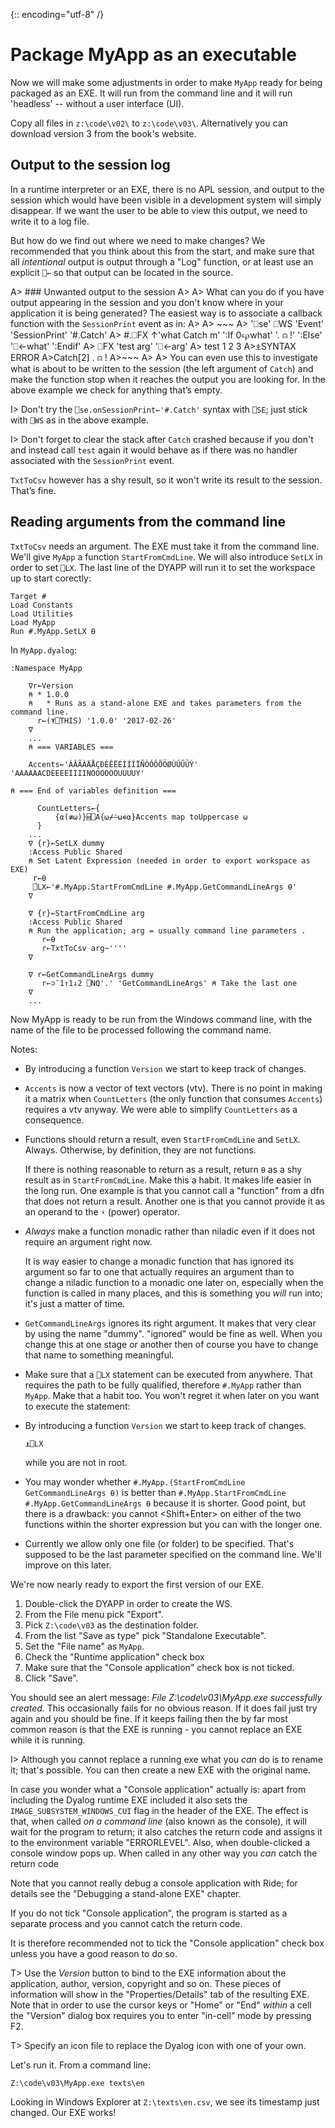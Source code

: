 {:: encoding="utf-8" /}


# Package MyApp as an executable

Now we will make some adjustments in order to make `MyApp` ready for being packaged as an EXE. It will run from the command line and it will run 'headless' -- without a user interface (UI).

Copy all files in `z:\code\v02\` to `z:\code\v03\`. Alternatively you can download version 3 from the book's website.


## Output to the session log

In a runtime interpreter or an EXE, there is no APL session, and output to the session which would have been visible in a development system will simply disappear. If we want the user to be able to view this output, we need to write it to a log file.

But how do we find out where we need to make changes? We recommended that you think about this from the start, and make sure that all _intentional_ output is output through a "Log" function, or at least use an explicit `⎕←` so that output can be located in the source.

A> ### Unwanted output to the session
A>
A> What can you do if you have output appearing in the session and you don't know where in your application it is being generated? The easiest way is to associate a callback function with the `SessionPrint` event as in:
A> 
A> ~~~
A>   '⎕se' ⎕WS 'Event' 'SessionPrint' '#.Catch'
A>   #.⎕FX ↑'what Catch m'  ':If 0∊⍴what' '. ⍝ !' ':Else' '⎕←what' ':Endif'
A>   ⎕FX 'test arg'  '⎕←arg'
A>   test 1 2 3
A>⍎SYNTAX ERROR
A>Catch[2] . ⍝ !
A>~~~
A>
A> You can even use this to investigate what is about to be written to the session (the left argument of `Catch`) and make the function stop when it reaches the output you are looking for. In the above example we check for anything that’s empty.

I> Don't try the `⎕se.onSessionPrint←'#.Catch'` syntax with `⎕SE`; just stick with `⎕WS` as in the above example.

I> Don't forget to clear the stack after `Catch` crashed because if you don't and instead call `test` again it would behave as if there was no handler associated with the `SessionPrint` event.

`TxtToCsv` however has a shy result, so it won't write its result to the session. That’s fine. 


## Reading arguments from the command line 

`TxtToCsv` needs an argument. The EXE must take it from the command line. We'll give `MyApp` a function `StartFromCmdLine`. We will also introduce `SetLX` in order to set `⎕LX`. The last line of the DYAPP will run it to set the workspace up to start corectly:

~~~
Target #
Load Constants
Load Utilities
Load MyApp
Run #.MyApp.SetLX ⍬
~~~

In `MyApp.dyalog`:

~~~
:Namespace MyApp

    ∇r←Version
    ⍝ * 1.0.0
    ⍝   * Runs as a stand-alone EXE and takes parameters from the command line.
      r←(⍕⎕THIS) '1.0.0' '2017-02-26'
    ∇
    ...
    ⍝ === VARIABLES ===

    Accents←'ÁÂÃÀÄÅÇÐÈÊËÉÌÍÎÏÑÒÓÔÕÖØÙÚÛÜÝ' 'AAAAAACDEEEEIIIINOOOOOOUUUUY'

⍝ === End of variables definition ===

      CountLetters←{
          {⍺(≢⍵)}⌸⎕A{⍵⌿⍨⍵∊⍺}Accents map toUppercase ⍵
      }
    ...
    ∇ {r}←SetLX dummy
    :Access Public Shared
    ⍝ Set Latent Expression (needed in order to export workspace as EXE)
     r←⍬
     ⎕LX←'#.MyApp.StartFromCmdLine #.MyApp.GetCommandLineArgs ⍬'
    ∇

    ∇ {r}←StartFromCmdLine arg
    :Access Public Shared
    ⍝ Run the application; arg = usually command line parameters .
       r←⍬
       r←TxtToCsv arg~''''
    ∇
    
    ∇ r←GetCommandLineArgs dummy
       r←⊃¯1↑1↓2 ⎕NQ'.' 'GetCommandLineArgs' ⍝ Take the last one
    ∇  
    ...
~~~

Now MyApp is ready to be run from the Windows command line, with the name of the file to be processed following the command name. 

Notes:

* By introducing a function `Version` we start to keep track of changes.

* `Accents` is now a vector of text vectors (vtv). There is no point in making it a matrix when `CountLetters` (the only function that consumes `Accents`) requires a vtv anyway. We were able to simplify `CountLetters` as a consequence.

* Functions should return a result, even `StartFromCmdLine` and `SetLX`. Always. Otherwise, by definition, they are not functions. 

  If there is nothing reasonable to return as a result, return `⍬` as a shy result as in `StartFromCmdLine`. Make this a habit. It makes life easier in the long run. One example is that you cannot call a "function" from a dfn that does not return a result. Another one is that you cannot provide it as an operand to the `⍣` (power) operator.
  
* _Always_ make a function monadic rather than niladic even if it does not require an argument right now. 

  It is way easier to change a monadic function that has ignored its argument so far to one that actually requires an argument than to change a niladic function to a monadic one later on, especially when the function is called in many places, and this is something you _will_ run into; it's just a matter of time.
  
* `GetCommandLineArgs` ignores its right argument. It makes that very clear by using the name "dummy". "ignored" would be fine as well. When you change this at one stage or another then of course you have to change that name to something meaningful.
  
* Make sure that a `⎕LX` statement can be executed from anywhere. That requires the path to be fully qualified, therefore `#.MyApp` rather than `MyApp`. Make that a habit too. You won't regret it when later on you want to execute the statement:

* By introducing a function `Version` we start to keep track of changes.


  ~~~
  ⍎⎕LX
  ~~~
  
  while you are not in root.

* You may wonder whether `#.MyApp.(StartFromCmdLine GetCommandLineArgs ⍬)` is better than `#.MyApp.StartFromCmdLine #.MyApp.GetCommandLineArgs ⍬` because it is shorter. Good point, but there is a drawback: you cannot <Shift+Enter> on either of the two functions within the shorter expression but you can with the longer one.

* Currently we allow only one file (or folder) to be specified. That's supposed to be the last parameter specified on the command line. We'll improve on this later.

We're now nearly ready to export the first version of our EXE. 

1. Double-click the DYAPP in order to create the WS.
2. From the File menu pick "Export". 
3. Pick `Z:\code\v03` as the destination folder. 
4. From the list "Save as type" pick "Standalone Executable". 
5. Set the "File name" as `MyApp`.
6. Check the "Runtime application" check box 
7. Make sure that the "Console application" check box is not ticked.
8. Click "Save". 

You should see an alert message: _File Z:\\code\\v03\\MyApp.exe successfully created._ This occasionally fails for no obvious reason. If it does fail just try again and you should be fine. If it keeps failing then the by far most common reason is that the EXE is running - you cannot replace an EXE while it is running. 

I> Although you cannot replace a running exe what you _can_ do is to rename it; that's possible. You can then create a new EXE with the original name.

In case you wonder what a "Console application" actually is: apart from including the Dyalog runtime EXE included it also sets the `IMAGE_SUBSYSTEM_WINDOWS_CUI` flag in the header of the EXE. The effect is that, when called _on a command line_ (also known as the console), it will wait for the program to return; it also catches the return code and assigns it to the environment variable "ERRORLEVEL". Also, when double-clicked a console window pops up. When called in any other way you _can_ catch the return code

Note that you cannot really debug a console application with Ride; for details see the "Debugging a stand-alone EXE" chapter.

If you do not tick "Console application", the program is started as a separate process and you cannot catch the return code.

It is therefore recommended not to tick the "Console application" check box unless you have a good reason to do so.

T> Use the *Version* button to bind to the EXE information about the application, author, version, copyright and so on. These pieces of information will show in the "Properties/Details" tab of the resulting EXE. Note that in order to use the cursor keys or "Home" or "End" _within_ a cell the "Version" dialog box requires you to enter "in-cell" mode by pressing F2.

T> Specify an icon file to replace the Dyalog icon with one of your own. 

Let's run it. From a command line:

~~~
Z:\code\v03\MyApp.exe texts\en
~~~

Looking in Windows Explorer at `Z:\texts\en.csv`, we see its timestamp just changed. Our EXE works! 